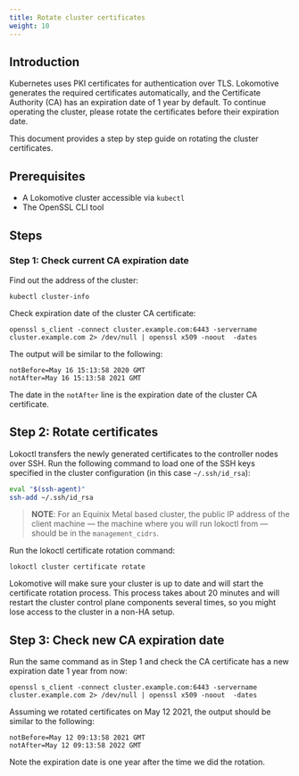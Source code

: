 ```yaml
---
title: Rotate cluster certificates
weight: 10
---
```


## Introduction

Kubernetes uses PKI certificates for authentication over TLS. Lokomotive generates the required
certificates automatically, and the Certificate Authority (CA) has an expiration date of 1 year by
default. To continue operating the cluster, please rotate the certificates before their expiration
date.

This document provides a step by step guide on rotating the cluster certificates.

## Prerequisites

* A Lokomotive cluster accessible via `kubectl`
* The OpenSSL CLI tool

## Steps

### Step 1: Check current CA expiration date

Find out the address of the cluster:

```
kubectl cluster-info
```

Check expiration date of the cluster CA certificate:

```
openssl s_client -connect cluster.example.com:6443 -servername cluster.example.com 2> /dev/null | openssl x509 -noout  -dates
```

The output will be similar to the following:

```
notBefore=May 16 15:13:58 2020 GMT
notAfter=May 16 15:13:58 2021 GMT
```

The date in the `notAfter` line is the expiration date of the cluster CA certificate.

## Step 2: Rotate certificates

Lokoctl transfers the newly generated certificates to the controller nodes over SSH. Run the
following command to load one of the SSH keys specified in the cluster configuration (in this case
`~/.ssh/id_rsa`):

```bash
eval "$(ssh-agent)"
ssh-add ~/.ssh/id_rsa
```

> **NOTE**: For an Equinix Metal based cluster, the public IP address of the client machine — the
> machine where you will run lokoctl from — should be in the `management_cidrs`.

Run the lokoctl certificate rotation command:

```
lokoctl cluster certificate rotate
```

Lokomotive will make sure your cluster is up to date and will start the certificate rotation
process. This process takes about 20 minutes and will restart the cluster control plane components
several times, so you might lose access to the cluster in a non-HA setup.

## Step 3: Check new CA expiration date

Run the same command as in Step 1 and check the CA certificate has a new expiration date 1 year from
now:

```
openssl s_client -connect cluster.example.com:6443 -servername cluster.example.com 2> /dev/null | openssl x509 -noout  -dates
```

Assuming we rotated certificates on May 12 2021, the output should be similar to the following:

```
notBefore=May 12 09:13:58 2021 GMT
notAfter=May 12 09:13:58 2022 GMT
```

Note the expiration date is one year after the time we did the rotation.
